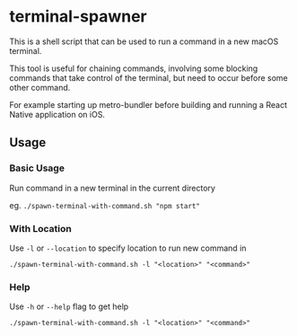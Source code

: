 # terminal-spawner
This is a shell script that can be used to run a command in a new macOS terminal.

This tool is useful for chaining commands, involving some blocking commands that take control of the terminal, but need to occur before some other command. 

For example starting up metro-bundler before building and running a React Native application on iOS.

## Usage
### Basic Usage
Run command in a new terminal in the current directory

eg. `./spawn-terminal-with-command.sh "npm start"`

### With Location
Use `-l` or `--location` to specify location to run new command in

`./spawn-terminal-with-command.sh -l "<location>" "<command>"`

### Help
Use `-h` or `--help` flag to get help

`./spawn-terminal-with-command.sh -l "<location>" "<command>"`
